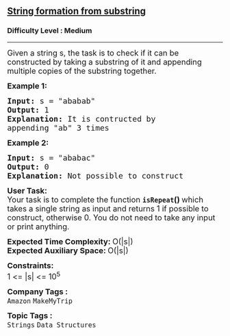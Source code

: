 <h2><a href="https://practice.geeksforgeeks.org/problems/string-formation-from-substring2734/1?utm_source=geeksforgeeks&utm_medium=ml_article_practice_tab&utm_campaign=article_practice_tab">String formation from substring</a></h2><h3>Difficulty Level : Medium</h3><hr><div class="problems_problem_content__Xm_eO"><p><span style="font-size:18px">Given a string s, the task is to check if it can be constructed by taking a substring of it and appending multiple copies of the substring together.&nbsp; </span></p>

<p><span style="font-size:18px"><strong>Example 1:</strong></span></p>

<pre><span style="font-size:18px"><strong>Input:</strong> s = "ababab"
<strong>Output:</strong> 1
<strong>Explanation:</strong> It is contructed by 
appending "ab" 3 times</span></pre>

<p><span style="font-size:18px"><strong>Example 2:</strong></span></p>

<pre><span style="font-size:18px"><strong>Input:</strong> s = "ababac"
<strong>Output:</strong> 0
<strong>Explanation:</strong> Not possible to construct</span></pre>

<p><span style="font-size:18px"><strong>User Task:</strong><br>
Your task is to complete the function <strong><code>isRepeat</code>()&nbsp;</strong>which takes a single string as input and returns 1 if possible to construct, otherwise 0. You do not need to take any input or print anything.</span></p>

<p><span style="font-size:18px"><strong>Expected Time Complexity:&nbsp;</strong>O(|s|)<br>
<strong>Expected Auxiliary Space:&nbsp;</strong>O(|s|)</span></p>

<p><span style="font-size:18px"><strong>Constraints:</strong><br>
1 &lt;= |s| &lt;= 10<sup>5</sup></span></p>
</div><p><span style=font-size:18px><strong>Company Tags : </strong><br><code>Amazon</code>&nbsp;<code>MakeMyTrip</code>&nbsp;<br><p><span style=font-size:18px><strong>Topic Tags : </strong><br><code>Strings</code>&nbsp;<code>Data Structures</code>&nbsp;